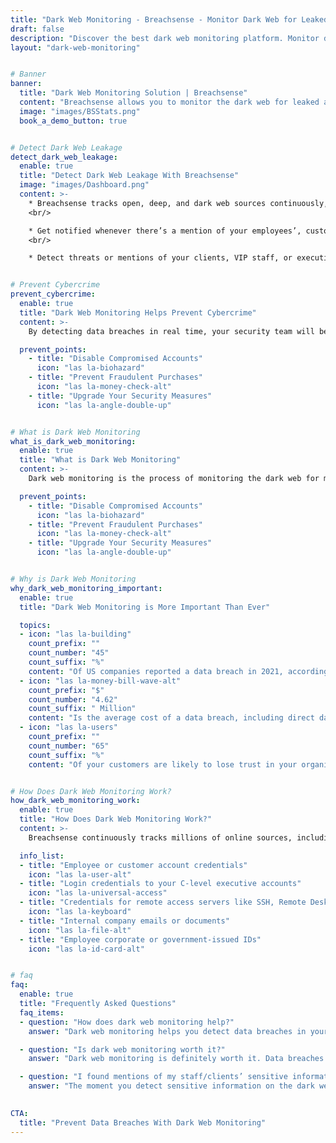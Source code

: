 ```yaml
---
title: "Dark Web Monitoring - Breachsense - Monitor Dark Web for Leaked Data"
draft: false
description: "Discover the best dark web monitoring platform. Monitor dark web for your organization's data breaches. Get alerts if your data is found on the dark web."
layout: "dark-web-monitoring"


# Banner
banner:
  title: "Dark Web Monitoring Solution | Breachsense"
  content: "Breachsense allows you to monitor the dark web for leaked account credentials, personal staff information, ransomware marketplace listings of sensitive company information, and more. By detecting data breaches in real time, you’ll be able to intervene and prevent cyberattacks before they happen."
  image: "images/BSStats.png"
  book_a_demo_button: true


# Detect Dark Web Leakage
detect_dark_web_leakage:
  enable: true
  title: "Detect Dark Web Leakage With Breachsense"
  image: "images/Dashboard.png"
  content: >-
    * Breachsense tracks open, deep, and dark web sources continuously, including Tor websites, private ransomware IRC and Telegram channels, cybercrime communities and forums, and more, ensuring that your security team is notified of the breach the moment it happens.
    <br/>

    * Get notified whenever there’s a mention of your employees’, customers’, or executive staff’s usernames or passwords on dark web marketplaces.
    <br/>

    * Detect threats or mentions of your clients, VIP staff, or executive team members and prevent threats before they become incidents.


# Prevent Cybercrime
prevent_cybercrime:
  enable: true
  title: "Dark Web Monitoring Helps Prevent Cybercrime"
  content: >-
    By detecting data breaches in real time, your security team will be able to react immediately before any damage is done. The moment a breach is detected, you can:

  prevent_points:
    - title: "Disable Compromised Accounts"
      icon: "las la-biohazard"
    - title: "Prevent Fraudulent Purchases"
      icon: "las la-money-check-alt"
    - title: "Upgrade Your Security Measures"
      icon: "las la-angle-double-up"


# What is Dark Web Monitoring
what_is_dark_web_monitoring:
  enable: true
  title: "What is Dark Web Monitoring"
  content: >-
    Dark web monitoring is the process of monitoring the dark web for mentions of specific individuals, brands, phone numbers, and other types of sensitive information. With data breaches becoming increasingly common, ongoing dark web monitoring is essential for ensuring the safety of your customers' and employees’ sensitive personal information.

  prevent_points:
    - title: "Disable Compromised Accounts"
      icon: "las la-biohazard"
    - title: "Prevent Fraudulent Purchases"
      icon: "las la-money-check-alt"
    - title: "Upgrade Your Security Measures"
      icon: "las la-angle-double-up"


# Why is Dark Web Monitoring
why_dark_web_monitoring_important:
  enable: true
  title: "Dark Web Monitoring is More Important Than Ever"

  topics:
  - icon: "las la-building"
    count_prefix: ""
    count_number: "45"
    count_suffix: "%"
    content: "Of US companies reported a data breach in 2021, according to the Thales Data Threat Report"
  - icon: "las la-money-bill-wave-alt"
    count_prefix: "$"
    count_number: "4.62"
    count_suffix: " Million"
    content: "Is the average cost of a data breach, including direct damages, administrative fines, and more (Varonis)."
  - icon: "las la-users"
    count_prefix: ""
    count_number: "65"
    count_suffix: "%"
    content: "Of your customers are likely to lose trust in your organization after a data breach (BusinessToday)."


# How Does Dark Web Monitoring Work?
how_dark_web_monitoring_work:
  enable: true
  title: "How Does Dark Web Monitoring Work?"
  content: >-
    Breachsense continuously tracks millions of online sources, including IRC and Telegram channels, private cybercrime communities, ransomware marketplaces, and more. Your security team is notified the moment there are any mentions of your:

  info_list:
  - title: "Employee or customer account credentials"
    icon: "las la-user-alt"
  - title: "Login credentials to your C-level executive accounts"
    icon: "las la-universal-access"
  - title: "Credentials for remote access servers like SSH, Remote Desktop, and FTP"
    icon: "las la-keyboard"
  - title: "Internal company emails or documents"
    icon: "las la-file-alt"
  - title: "Employee corporate or government-issued IDs"
    icon: "las la-id-card-alt"


# faq
faq:
  enable: true
  title: "Frequently Asked Questions"
  faq_items:
  - question: "How does dark web monitoring help?"
    answer: "Dark web monitoring helps you detect data breaches in your organization in real time, notifying you the moment there’s a mention of any sensitive information related to your organization. While you won’t be able to delete these mentions on the dark web, you will be able to apply preventative measures by canceling accounts, changing passwords, and so on, mitigating any potential damage."

  - question: "Is dark web monitoring worth it?"
    answer: "Dark web monitoring is definitely worth it. Data breaches can be very costly for organizations, both in terms of monetary losses and customer trust. The average cost of a data breach can be up to $4.62 million, while up to 65% of your customers are likely to lose trust in your organization because of a breach. As such, dark web monitoring is essential for protecting your organization, staff, and customers."

  - question: "I found mentions of my staff/clients’ sensitive information on the dark web. What now?"
    answer: "The moment you detect sensitive information on the dark web, it’s time to act. Start by finding the exposed account credentials and changing passwords. Find the source of the leak, and patch it. Require 2-Factor Authentication on all company devices to prevent unauthorized access. Train your staff on proper cybersecurity etiquette."
    

CTA:
  title: "Prevent Data Breaches With Dark Web Monitoring"
---
```

